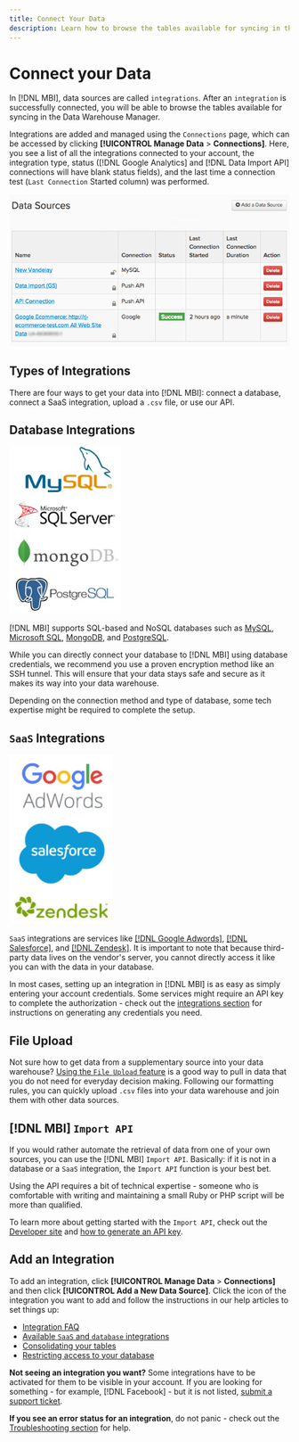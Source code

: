 ```yaml
---
title: Connect Your Data
description: Learn how to browse the tables available for syncing in the Data Warehouse Manager.
---
```

# Connect your Data

In [!DNL MBI], data sources are called `integrations`. After an `integration` is successfully connected, you will be able to browse the tables available for syncing in the Data Warehouse Manager.

Integrations are added and managed using the `Connections` page, which can be accessed by clicking **[!UICONTROL Manage Data** > **Connections]**. Here, you see a list of all the integrations connected to your account, the integration type, status ([!DNL Google Analytics] and [!DNL Data Import API] connections will have blank status fields), and the last time a connection test (`Last Connection` Started column) was performed.

![Data\_Sources\_Table.png](../../../assets/Data_Sources_Table.png)

## Types of Integrations

There are four ways to get your data into [!DNL MBI]: connect a database, connect a SaaS integration, upload a `.csv` file, or use our API.

## Database Integrations

![Database\_icons.jpg](../../../assets/Database_icons.jpg)

[!DNL MBI] supports SQL-based and NoSQL databases such as [MySQL](../../importing-data/integrations/mysql-via-ssh-tunnel.md), [Microsoft SQL](../integrations/microsoft-sql-server.md), [MongoDB](../integrations/mongodb-via-ssh-tunnel.md), and [PostgreSQL](../integrations/postgresql.md).

While you can directly connect your database to [!DNL MBI] using database credentials, we recommend you use a proven encryption method like an SSH tunnel. This will ensure that your data stays safe and secure as it makes its way into your data warehouse.

Depending on the connection method and type of database, some tech expertise might be required to complete the setup.

## `SaaS` Integrations

![](../../../assets/SaaS_icons.jpg)

`SaaS` integrations are services like [[!DNL Google Adwords]](../integrations/google-adwords.md), [[!DNL Salesforce]](../integrations/salesforce.md), and [[!DNL Zendesk]](../integrations/zendesk.md). It is important to note that because third-party data lives on the vendor's server, you cannot directly access it like you can with the data in your database.

In most cases, setting up an integration in [!DNL MBI] is as easy as simply entering your account credentials. Some services might require an API key to complete the authorization - check out the [integrations section](../integrations/integrations.md) for instructions on generating any credentials you need.

## File Upload

Not sure how to get data from a supplementary source into your data warehouse? [Using the `File Upload` feature](../connecting-data/using-file-uploader.md) is a good way to pull in data that you do not need for everyday decision making. Following our formatting rules, you can quickly upload `.csv` files into your data warehouse and join them with other data sources.

## [!DNL MBI] `Import API`

If you would rather automate the retrieval of data from one of your own sources, you can use the [!DNL MBI] `Import API`. Basically: if it is not in a database or a `SaaS` integration, the `Import API` function is your best bet.

Using the API requires a bit of technical expertise - someone who is comfortable with writing and maintaining a small Ruby or PHP script will be more than qualified.

To learn more about getting started with the `Import API`, check out the [Developer site](https://devdocs.magento.com/mbi/docs/getting-started.html) and [how to generate an API key](https://devdocs.magento.com/mbi/docs/import-api.html).

## Add an Integration

To add an integration, click **[!UICONTROL Manage Data** > **Connections]** and then click **[!UICONTROL Add a New Data Source]**. Click the icon of the integration you want to add and follow the instructions in our help articles to set things up:

* [Integration FAQ](https://support.magento.com/hc/en-us/sections/360003161871-Integration-FAQ)
* [Available `SaaS` and `database` integrations](../integrations/integrations.md)
* [Consolidating your tables](../../../best-practices/consolidating-your-tables.md)
* [Restricting access to your database](../../../administrator/account-management/restrict-db-access.md)

**Not seeing an integration you want?** Some integrations have to be activated for them to be visible in your account. If you are looking for something - for example, [!DNL Facebook] - but it is not listed, [submit a support ticket](../../../guide-overview.md).

**If you see an error status for an integration**, do not panic - check out the [Troubleshooting section](https://support.magento.com/hc/en-us/sections/360003078151) for help.
